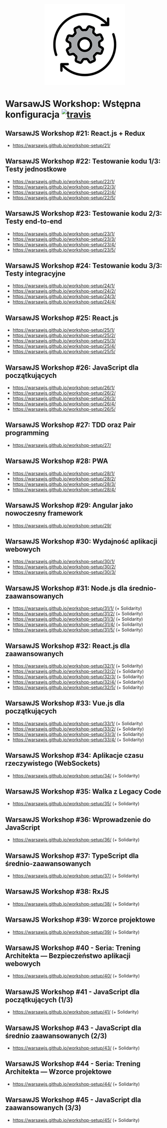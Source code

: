 <link rel="shortcut icon" href="./favicon.ico" type="image/x-icon"/>

<p align="center">
    <img src="assets/logo.png" alt=""/>
</p>

# WarsawJS Workshop: Wstępna konfiguracja [![travis](https://img.shields.io/travis/warsawjs/workshop-setup.svg)](https://travis-ci.org/warsawjs/workshop-setup)

## WarsawJS Workshop #21: React.js + Redux

* <https://warsawjs.github.io/workshop-setup/21/>

## WarsawJS Workshop #22: Testowanie kodu 1/3: Testy jednostkowe

* <https://warsawjs.github.io/workshop-setup/22/1/>
* <https://warsawjs.github.io/workshop-setup/22/3/>
* <https://warsawjs.github.io/workshop-setup/22/4/>
* <https://warsawjs.github.io/workshop-setup/22/5/>

## WarsawJS Workshop #23: Testowanie kodu 2/3: Testy end-to-end

* <https://warsawjs.github.io/workshop-setup/23/1/>
* <https://warsawjs.github.io/workshop-setup/23/3/>
* <https://warsawjs.github.io/workshop-setup/23/4/>
* <https://warsawjs.github.io/workshop-setup/23/5/>

## WarsawJS Workshop #24: Testowanie kodu 3/3: Testy integracyjne

* <https://warsawjs.github.io/workshop-setup/24/1/>
* <https://warsawjs.github.io/workshop-setup/24/2/>
* <https://warsawjs.github.io/workshop-setup/24/3/>
* <https://warsawjs.github.io/workshop-setup/24/4/>

## WarsawJS Workshop #25: React.js

* <https://warsawjs.github.io/workshop-setup/25/1/>
* <https://warsawjs.github.io/workshop-setup/25/2/>
* <https://warsawjs.github.io/workshop-setup/25/3/>
* <https://warsawjs.github.io/workshop-setup/25/4/>
* <https://warsawjs.github.io/workshop-setup/25/5/>

## WarsawJS Workshop #26: JavaScript dla początkujących

* <https://warsawjs.github.io/workshop-setup/26/1/>
* <https://warsawjs.github.io/workshop-setup/26/2/>
* <https://warsawjs.github.io/workshop-setup/26/3/>
* <https://warsawjs.github.io/workshop-setup/26/4/>
* <https://warsawjs.github.io/workshop-setup/26/5/>

## WarsawJS Workshop #27: TDD oraz Pair programming

* <https://warsawjs.github.io/workshop-setup/27/>

## WarsawJS Workshop #28: PWA

* <https://warsawjs.github.io/workshop-setup/28/1/>
* <https://warsawjs.github.io/workshop-setup/28/2/>
* <https://warsawjs.github.io/workshop-setup/28/3/>
* <https://warsawjs.github.io/workshop-setup/28/4/>

## WarsawJS Workshop #29: Angular jako nowoczesny framework

* <https://warsawjs.github.io/workshop-setup/29/>

## WarsawJS Workshop #30: Wydajność aplikacji webowych

* <https://warsawjs.github.io/workshop-setup/30/1/>
* <https://warsawjs.github.io/workshop-setup/30/2/>
* <https://warsawjs.github.io/workshop-setup/30/3/>

## WarsawJS Workshop #31: Node.js dla średnio-zaawansowanych

* <https://warsawjs.github.io/workshop-setup/31/1/> (+ Solidarity)
* <https://warsawjs.github.io/workshop-setup/31/2/> (+ Solidarity)
* <https://warsawjs.github.io/workshop-setup/31/3/> (+ Solidarity)
* <https://warsawjs.github.io/workshop-setup/31/4/> (+ Solidarity)
* <https://warsawjs.github.io/workshop-setup/31/5/> (+ Solidarity)

## WarsawJS Workshop #32: React.js dla zaawansowanych

* <https://warsawjs.github.io/workshop-setup/32/1/> (+ Solidarity)
* <https://warsawjs.github.io/workshop-setup/32/2/> (+ Solidarity)
* <https://warsawjs.github.io/workshop-setup/32/3/> (+ Solidarity)
* <https://warsawjs.github.io/workshop-setup/32/4/> (+ Solidarity)
* <https://warsawjs.github.io/workshop-setup/32/5/> (+ Solidarity)

## WarsawJS Workshop #33: Vue.js dla początkujących

* <https://warsawjs.github.io/workshop-setup/33/1/> (+ Solidarity)
* <https://warsawjs.github.io/workshop-setup/33/2/> (+ Solidarity)
* <https://warsawjs.github.io/workshop-setup/33/3/> (+ Solidarity)
* <https://warsawjs.github.io/workshop-setup/33/4/> (+ Solidarity)

## WarsawJS Workshop #34: Aplikacje czasu rzeczywistego (WebSockets)

* <https://warsawjs.github.io/workshop-setup/34/> (+ Solidarity)

## WarsawJS Workshop #35: Walka z Legacy Code

* <https://warsawjs.github.io/workshop-setup/35/> (+ Solidarity)

## WarsawJS Workshop #36: Wprowadzenie do JavaScript

* <https://warsawjs.github.io/workshop-setup/36/> (+ Solidarity)

## WarsawJS Workshop #37: TypeScript dla średnio-zaawansowanych

* <https://warsawjs.github.io/workshop-setup/37/> (+ Solidarity)

## WarsawJS Workshop #38: RxJS

* <https://warsawjs.github.io/workshop-setup/38/> (+ Solidarity)

## WarsawJS Workshop #39: Wzorce projektowe

* <https://warsawjs.github.io/workshop-setup/39/> (+ Solidarity)

## WarsawJS Workshop #40 - Seria: Trening Architekta — Bezpieczeństwo aplikacji webowych

* <https://warsawjs.github.io/workshop-setup/40/> (+ Solidarity)

## WarsawJS Workshop #41 - JavaScript dla początkujących (1/3)

* <https://warsawjs.github.io/workshop-setup/41/> (+ Solidarity)

## WarsawJS Workshop #43 - JavaScript dla średnio zaawansowanych (2/3)

* <https://warsawjs.github.io/workshop-setup/43/> (+ Solidarity)

## WarsawJS Workshop #44 - Seria: Trening Architekta — Wzorce projektowe

* <https://warsawjs.github.io/workshop-setup/44/> (+ Solidarity)

## WarsawJS Workshop #45 - JavaScript dla zaawansowanych (3/3)

* <https://warsawjs.github.io/workshop-setup/45/> (+ Solidarity)
